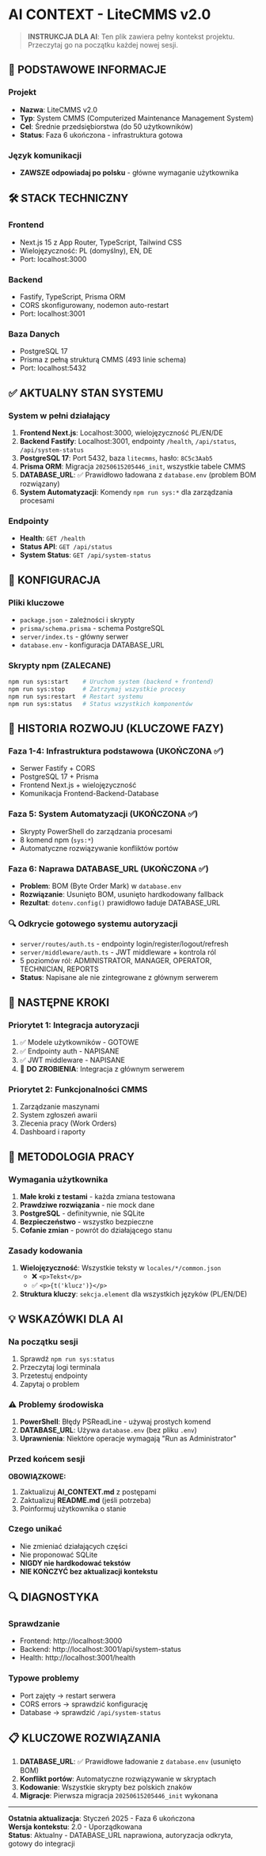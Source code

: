 # AI CONTEXT - LiteCMMS v2.0

> **INSTRUKCJA DLA AI**: Ten plik zawiera pełny kontekst projektu. Przeczytaj go na początku każdej nowej sesji.

## 🎯 PODSTAWOWE INFORMACJE

### Projekt

- **Nazwa**: LiteCMMS v2.0
- **Typ**: System CMMS (Computerized Maintenance Management System)
- **Cel**: Średnie przedsiębiorstwa (do 50 użytkowników)
- **Status**: Faza 6 ukończona - infrastruktura gotowa

### Język komunikacji

- **ZAWSZE odpowiadaj po polsku** - główne wymaganie użytkownika

## 🛠️ STACK TECHNICZNY

### Frontend

- Next.js 15 z App Router, TypeScript, Tailwind CSS
- Wielojęzyczność: PL (domyślny), EN, DE
- Port: localhost:3000

### Backend

- Fastify, TypeScript, Prisma ORM
- CORS skonfigurowany, nodemon auto-restart
- Port: localhost:3001

### Baza Danych

- PostgreSQL 17
- Prisma z pełną strukturą CMMS (493 linie schema)
- Port: localhost:5432

## ✅ AKTUALNY STAN SYSTEMU

### System w pełni działający

1. **Frontend Next.js**: Localhost:3000, wielojęzyczność PL/EN/DE
2. **Backend Fastify**: Localhost:3001, endpointy `/health`, `/api/status`, `/api/system-status`
3. **PostgreSQL 17**: Port 5432, baza `litecmms`, hasło: `8C5c3Aab5`
4. **Prisma ORM**: Migracja `20250615205446_init`, wszystkie tabele CMMS
5. **DATABASE_URL**: ✅ Prawidłowo ładowana z `database.env` (problem BOM rozwiązany)
6. **System Automatyzacji**: Komendy `npm run sys:*` dla zarządzania procesami

### Endpointy

- **Health**: `GET /health`
- **Status API**: `GET /api/status`
- **System Status**: `GET /api/system-status`

## 🔧 KONFIGURACJA

### Pliki kluczowe

- `package.json` - zależności i skrypty
- `prisma/schema.prisma` - schema PostgreSQL
- `server/index.ts` - główny serwer
- `database.env` - konfiguracja DATABASE_URL

### Skrypty npm (ZALECANE)

```bash
npm run sys:start    # Uruchom system (backend + frontend)
npm run sys:stop     # Zatrzymaj wszystkie procesy
npm run sys:restart  # Restart systemu
npm run sys:status   # Status wszystkich komponentów
```

## 📝 HISTORIA ROZWOJU (KLUCZOWE FAZY)

### Faza 1-4: Infrastruktura podstawowa (UKOŃCZONA ✅)

- Serwer Fastify + CORS
- PostgreSQL 17 + Prisma
- Frontend Next.js + wielojęzyczność
- Komunikacja Frontend-Backend-Database

### Faza 5: System Automatyzacji (UKOŃCZONA ✅)

- Skrypty PowerShell do zarządzania procesami
- 8 komend npm (`sys:*`)
- Automatyczne rozwiązywanie konfliktów portów

### Faza 6: Naprawa DATABASE_URL (UKOŃCZONA ✅)

- **Problem**: BOM (Byte Order Mark) w `database.env`
- **Rozwiązanie**: Usunięto BOM, usunięto hardkodowany fallback
- **Rezultat**: `dotenv.config()` prawidłowo ładuje DATABASE_URL

### 🔍 Odkrycie gotowego systemu autoryzacji

- `server/routes/auth.ts` - endpointy login/register/logout/refresh
- `server/middleware/auth.ts` - JWT middleware + kontrola ról
- 5 poziomów ról: ADMINISTRATOR, MANAGER, OPERATOR, TECHNICIAN, REPORTS
- **Status**: Napisane ale nie zintegrowane z głównym serwerem

## 🚀 NASTĘPNE KROKI

### Priorytet 1: Integracja autoryzacji

1. ✅ Modele użytkowników - GOTOWE
2. ✅ Endpointy auth - NAPISANE
3. ✅ JWT middleware - NAPISANE
4. 🔄 **DO ZROBIENIA**: Integracja z głównym serwerem

### Priorytet 2: Funkcjonalności CMMS

1. Zarządzanie maszynami
2. System zgłoszeń awarii
3. Zlecenia pracy (Work Orders)
4. Dashboard i raporty

## 🎯 METODOLOGIA PRACY

### Wymagania użytkownika

1. **Małe kroki z testami** - każda zmiana testowana
2. **Prawdziwe rozwiązania** - nie mock dane
3. **PostgreSQL** - definitywnie, nie SQLite
4. **Bezpieczeństwo** - wszystko bezpieczne
5. **Cofanie zmian** - powrót do działającego stanu

### Zasady kodowania

1. **Wielojęzyczność**: Wszystkie teksty w `locales/*/common.json`
   - ❌ `<p>Tekst</p>` 
   - ✅ `<p>{t('klucz')}</p>`
2. **Struktura kluczy**: `sekcja.element` dla wszystkich języków (PL/EN/DE)

## 💡 WSKAZÓWKI DLA AI

### Na początku sesji

1. Sprawdź `npm run sys:status`
2. Przeczytaj logi terminala
3. Przetestuj endpointy
4. Zapytaj o problem

### ⚠️ Problemy środowiska

1. **PowerShell**: Błędy PSReadLine - używaj prostych komend
2. **DATABASE_URL**: Używa `database.env` (bez pliku `.env`)
3. **Uprawnienia**: Niektóre operacje wymagają "Run as Administrator"

### Przed końcem sesji

**OBOWIĄZKOWE:**

1. Zaktualizuj **AI_CONTEXT.md** z postępami
2. Zaktualizuj **README.md** (jeśli potrzeba)
3. Poinformuj użytkownika o stanie

### Czego unikać

- Nie zmieniać działających części
- Nie proponować SQLite
- **NIGDY nie hardkodować tekstów**
- **NIE KOŃCZYĆ bez aktualizacji kontekstu**

## 🔍 DIAGNOSTYKA

### Sprawdzanie

- Frontend: http://localhost:3000
- Backend: http://localhost:3001/api/system-status
- Health: http://localhost:3001/health

### Typowe problemy

- Port zajęty → restart serwera
- CORS errors → sprawdzić konfigurację
- Database → sprawdzić `/api/system-status`

## 📋 KLUCZOWE ROZWIĄZANIA

1. **DATABASE_URL**: ✅ Prawidłowe ładowanie z `database.env` (usunięto BOM)
2. **Konflikt portów**: Automatyczne rozwiązywanie w skryptach
3. **Kodowanie**: Wszystkie skrypty bez polskich znaków
4. **Migracje**: Pierwsza migracja `20250615205446_init` wykonana

---

**Ostatnia aktualizacja**: Styczeń 2025 - Faza 6 ukończona  
**Wersja kontekstu**: 2.0 - Uporządkowana  
**Status**: Aktualny - DATABASE_URL naprawiona, autoryzacja odkryta, gotowy do integracji 